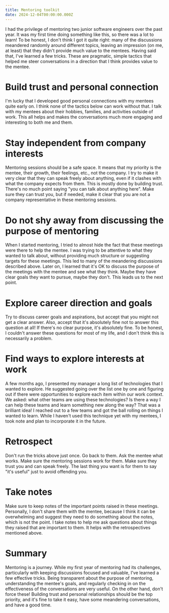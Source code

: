 ```yaml
---
title: Mentoring toolkit
date: 2024-12-04T00:00:00.000Z
---
```


I had the privilege of mentoring two junior software engineers over the past year. It was my first time doing something like this, so there was a lot to learn! To be honest, I don't think I got it quite right: many of the discussions meandered randomly around different topics, leaving an impression (on me, at least) that they didn't provide much value to the mentees. Having said that, I've learned a few tricks. These are pragmatic, simple tactics that helped me steer conversations in a direction that I think provides value to the mentee.

# Build trust and personal connection

I'm lucky that I developed good personal connections with my mentees quite early on. I think none of the tactics below can work without that. I talk with my mentees about their hobbies, families, and activities outside of work. This all helps and makes the conversations much more engaging and interesting to both me and them.

# Stay independent from company interests

Mentoring sessions should be a safe space. It means that my priority is the mentee, their growth, their feelings, etc., not the company. I try to make it very clear that they can speak freely about anything, even if it clashes with what the company expects from them. This is mostly done by building trust. There's no much point saying "you can talk about anything here". Make sure they can trust you, but if needed, make it clear that you are not a company representative in these mentoring sessions.

# Do not shy away from discussing the purpose of mentoring

When I started mentoring, I tried to almost hide the fact that these meetings were there to help the mentee. I was trying to be attentive to what they wanted to talk about, without providing much structure or suggesting targets for these meetings. This led to many of the meandering discussions described above. Later on, I learned that it's OK to discuss the purpose of the meetings with the mentee and see what they think. Maybe they have clear goals they want to pursue, maybe they don't. This leads us to the next point.

# Explore career direction and goals

Try to discuss career goals and aspirations, but accept that you might not get a clear answer. Also, accept that it's absolutely fine not to answer this question at all! If there's no clear purpose, it's absolutely fine. To be honest, I couldn't answer these questions for most of my life, and I don't think this is necessarily a problem.

# Find ways to explore interests at work

A few months ago, I presented my manager a long list of technologies that I wanted to explore. He suggested going over the list one by one and figuring out if there were opportunities to explore each item within our work context. We asked: what other teams are using these technologies? Is there a way I can help these teams and learn something new along the way? That was a brilliant idea! I reached out to a few teams and got the ball rolling on things I wanted to learn. While I haven't used this technique yet with my mentees, I took note and plan to incorporate it in the future.

# Retrospect

Don't run the tricks above just once. Go back to them. Ask the mentee what works. Make sure the mentoring sessions work for them. Make sure they trust you and can speak freely. The last thing you want is for them to say "it's useful" just to avoid offending you.

# Take notes

Make sure to keep notes of the important points raised in these meetings. Personally, I don't share them with the mentee, because I think it can be overwhelming and suggest they need to do something about the notes, which is not the point. I take notes to help me ask questions about things they raised that are important to them. It helps with the retrospectives mentioned above.

# Summary

Mentoring is a journey. While my first year of mentoring had its challenges, particularly with keeping discussions focused and valuable, I've learned a few effective tricks. Being transparent about the purpose of mentoring, understanding the mentee's goals, and regularly checking in on the effectiveness of the conversations are very useful. On the other hand, don't force these! Building trust and personal relationships should be the top priority, and it's fine to take it easy, have some meandering conversations, and have a good time.
